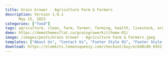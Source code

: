 ```yaml
---
title: Grain Grower - Agriculture Farm & Farmers
description: Version 1.0.1
      May 15, 2023
categories: ["food"]
tags: agriculture, clean, farm, farmer, farming, health, livestock, organic, organic farm, organic food, retail, rtl, shop, wordpress template
demo: https://demothemesflat.co/graingrowerkit/home-01/
image: /images/posts/Grain Grower - Agriculture Farm & Farmers.jpeg
templates: ["About Us", "Contact Us", "Footer Style 01", "Footer Style 02", "Form Contact", "Global", "Header Style 01", "Header Style 02", "Header Style 03", "Home 01", "Home 02", "Home 03", "Our Gallery", "Our Project", "Our Services", "Project Details", "Services Details", "Slider Testimonial Block For Home 01", "Slider Testimonial Block For Home 02", "Slider Testimonial Block For Home 03", "Slider Testimonial Block For Page Testimonials", "Team Member", "Testimonials"]
download: https://elemkits.lemonsqueezy.com/checkout/buy/ec6d8c86-8452-4cd8-af88-20f353231cdb
---
```

